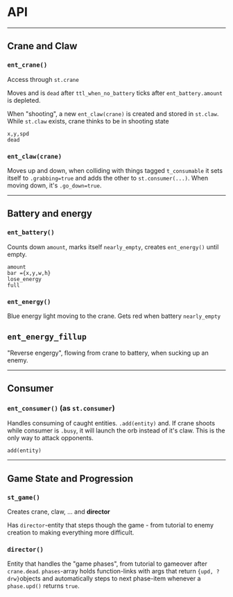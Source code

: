 # API

---
## Crane and Claw


### `ent_crane()`

Access through `st.crane`

Moves and is `dead` after `ttl_when_no_battery` ticks after `ent_battery.amount` is depleted.

When "shooting", a new `ent_claw(crane)` is created and stored in `st.claw`. While `st.claw` exists, crane thinks to be in shooting state

    x,y,spd
    dead


### `ent_claw(crane)`

Moves up and down, when colliding with things tagged `t_consumable` it sets itself to `.grabbing=true` and adds the other to `st.consumer(...)`. When moving down, it's `.go_down=true`.


---
## Battery and energy


### `ent_battery()`

Counts down `amount`, marks itself `nearly_empty`, creates `ent_energy()` until empty.

    amount
    bar ={x,y,w,h}
    lose_energy
    full


### `ent_energy()`

Blue energy light moving to the crane. Gets red when battery `nearly_empty`


## `ent_energy_fillup`

"Reverse engergy", flowing from crane to battery, when sucking up an enemy.


---
## Consumer

### `ent_consumer()` (as `st.consumer`)

Handles consuming of caught entities. `.add(entity)` and. If crane shoots while consumer is `.busy`, it will launch the orb instead of it's claw. This is the only way to attack opponents.

    add(entity)

---
## Game State and Progression


### `st_game()`

Creates crane, claw, ... and **director**

Has `director`-entity that steps though the game - from tutorial to enemy creation to making everything more difficult.

### `director()`

Entity that handles the "game phases", from tutorial to gameover after `crane.dead`. `phases`-array holds function-links with args that return `{upd, ?drw}`objects and automatically steps to next phase-item whenever a `phase.upd()` returns `true`.